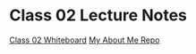 # Class 02 Lecture Notes

[Class 02 Whiteboard](https://projects.invisionapp.com/freehand/document/6hKrHeUvd)
[My About Me Repo](https://github.com/JacobKnaack/about-me)

